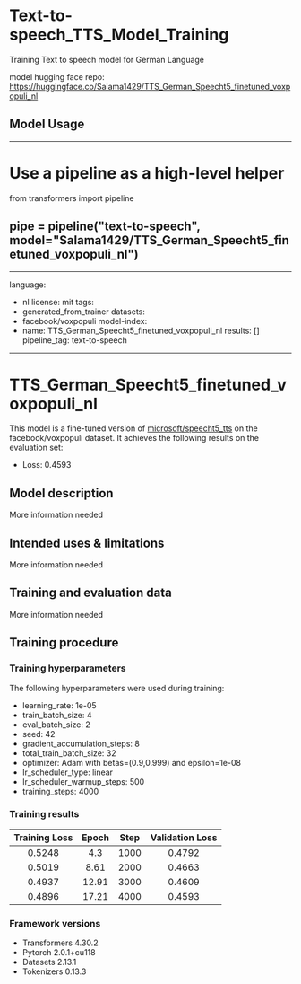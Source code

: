 # Text-to-speech_TTS_Model_Training
Training Text to speech model for German Language

model hugging face repo: https://huggingface.co/Salama1429/TTS_German_Speecht5_finetuned_voxpopuli_nl

## Model Usage
---
# Use a pipeline as a high-level helper
from transformers import pipeline

pipe = pipeline("text-to-speech", model="Salama1429/TTS_German_Speecht5_finetuned_voxpopuli_nl")
---

---
language:
- nl
license: mit
tags:
- generated_from_trainer
datasets:
- facebook/voxpopuli
model-index:
- name: TTS_German_Speecht5_finetuned_voxpopuli_nl
  results: []
pipeline_tag: text-to-speech
---

<!-- This model card has been generated automatically according to the information the Trainer had access to. You
should probably proofread and complete it, then remove this comment. -->

# TTS_German_Speecht5_finetuned_voxpopuli_nl

This model is a fine-tuned version of [microsoft/speecht5_tts](https://huggingface.co/microsoft/speecht5_tts) on the facebook/voxpopuli dataset.
It achieves the following results on the evaluation set:
- Loss: 0.4593

## Model description

More information needed

## Intended uses & limitations

More information needed

## Training and evaluation data

More information needed

## Training procedure

### Training hyperparameters

The following hyperparameters were used during training:
- learning_rate: 1e-05
- train_batch_size: 4
- eval_batch_size: 2
- seed: 42
- gradient_accumulation_steps: 8
- total_train_batch_size: 32
- optimizer: Adam with betas=(0.9,0.999) and epsilon=1e-08
- lr_scheduler_type: linear
- lr_scheduler_warmup_steps: 500
- training_steps: 4000

### Training results

| Training Loss | Epoch | Step | Validation Loss |
|:-------------:|:-----:|:----:|:---------------:|
| 0.5248        | 4.3   | 1000 | 0.4792          |
| 0.5019        | 8.61  | 2000 | 0.4663          |
| 0.4937        | 12.91 | 3000 | 0.4609          |
| 0.4896        | 17.21 | 4000 | 0.4593          |


### Framework versions

- Transformers 4.30.2
- Pytorch 2.0.1+cu118
- Datasets 2.13.1
- Tokenizers 0.13.3
